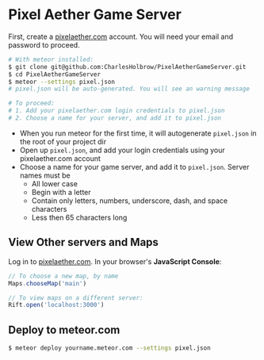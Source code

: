# Pixel Aether Game Server

First, create a [pixelaether.com][] account. You will need your email and password to proceed.

```sh
# With meteor installed:
$ git clone git@github.com:CharlesHolbrow/PixelAetherGameServer.git
$ cd PixelAetherGameServer
$ meteor --settings pixel.json
# pixel.json will be auto-generated. You will see an warning message

# To proceed:
# 1. Add your pixelaether.com login credentials to pixel.json
# 2. Choose a name for your server, and add it to pixel.json
```

- When you run meteor for the first time, it will autogenerate `pixel.json` in the root of your project dir
- Open up `pixel.json`, and add your login credentials using your pixelaether.com account
- Choose a name for your game server, and add it to `pixel.json`. Server names must be
  - All lower case
  - Begin with a letter
  - Contain only letters, numbers, underscore, dash, and space characters
  - Less then 65 characters long

## View Other servers and Maps

Log in to [pixelaether.com][]. In your browser's **JavaScript Console**:
```js
// To choose a new map, by name
Maps.chooseMap('main')

// To view maps on a different server:
Rift.open('localhost:3000')
```

## Deploy to meteor.com
```sh
$ meteor deploy yourname.meteor.com --settings pixel.json
```


[pixelaether.com]: http://www.pixelaether.com
